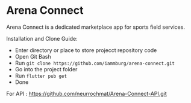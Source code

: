 # Arena Connect

Arena Connect is a dedicated marketplace app for sports field services.

Installation and Clone Guide:
- Enter directory or place to store projecct repository code
- Open Git Bash
- Run `git clone https://github.com/iammburg/arena-connect.git`
- Go into the project folder
- Run `flutter pub get`
- Done

For API : https://github.com/neurrochmat/Arena-Connect-API.git
